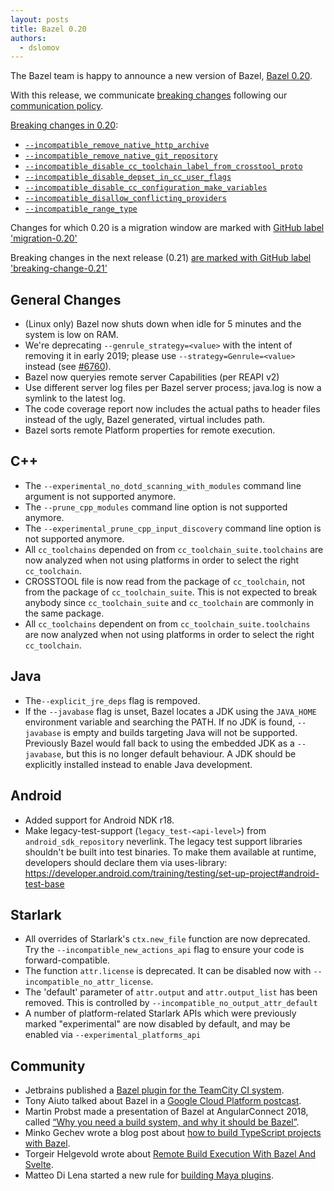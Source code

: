 ```yaml
---
layout: posts
title: Bazel 0.20
authors:
  - dslomov
---
```


The Bazel team is happy to announce a new version of Bazel, [Bazel 0.20](https://github.com/bazelbuild/bazel/releases/tag/0.20.0).

With this release, we communicate [breaking changes](https://docs.google.com/document/d/1Dj5PBLmPVg9ZyApm4GobM3y-mDgY3mVaqpRVttOe-ZQ/)
following our [communication policy](https://docs.google.com/document/d/1q5GGRxKrF_mnwtaPKI487P8OdDRh2nN7jX6U-FXnHL0/).

[Breaking changes in 0.20](https://github.com/bazelbuild/bazel/issues?q=is%3Aissue+label%3Abreaking-change-0.20):

  - [`--incompatible_remove_native_http_archive`](https://github.com/bazelbuild/bazel/issues/6570)
  - [`--incompatible_remove_native_git_repository`](https://github.com/bazelbuild/bazel/issues/6569)
  - [`--incompatible_disable_cc_toolchain_label_from_crosstool_proto`](https://github.com/bazelbuild/bazel/issues/6434)
  - [`--incompatible_disable_depset_in_cc_user_flags`](https://github.com/bazelbuild/bazel/issues/6384)
  - [`--incompatible_disable_cc_configuration_make_variables`](https://github.com/bazelbuild/bazel/issues/6381)
  - [`--incompatible_disallow_conflicting_providers`](https://github.com/bazelbuild/bazel/issues/5902)
  - [`--incompatible_range_type`](https://github.com/bazelbuild/bazel/issues/5264)

Changes for which 0.20 is a migration window are marked with [GitHub label 'migration-0.20'](https://github.com/bazelbuild/bazel/issues?q=is%3Aissue+label%3Amigration-0.20)
 
Breaking changes in the next release (0.21) [are marked with GitHub label 'breaking-change-0.21'](https://github.com/bazelbuild/bazel/issues?q=is%3Aissue+label%3Abreaking-change-0.21)

## General Changes

  - (Linux only) Bazel now shuts down when idle for 5 minutes and the system
    is low on RAM.
  - We're deprecating `--genrule_strategy=<value>` with the intent of removing it in early 2019; please use `--strategy=Genrule=<value>` instead
    (see [#6760](https://github.com/bazelbuild/bazel/issues/6760)).
  - Bazel now queryies remote server Capabilities (per REAPI v2)
  - Use different server log files per Bazel server process; java.log
    is now a symlink to the latest log.
  - The code coverage report now includes the actual paths to header
    files instead of the ugly, Bazel generated, virtual includes path.
  - Bazel sorts remote Platform properties for remote execution. 

## C++

  - The `--experimental_no_dotd_scanning_with_modules` command line argument is not supported anymore.
  - The `--prune_cpp_modules` command line option is not supported anymore.
  - The `--experimental_prune_cpp_input_discovery` command line option is not supported anymore.
  - All `cc_toolchains` depended on from `cc_toolchain_suite.toolchains` are now analyzed when not using
    platforms in order to select the right `cc_toolchain`.
  - CROSSTOOL file is now read from the package of `cc_toolchain`, not from
    the package of `cc_toolchain_suite`. This is not expected to break anybody since
    `cc_toolchain_suite` and `cc_toolchain` are commonly in the same package.
  - All `cc_toolchains` dependent on from `cc_toolchain_suite.toolchains` are now analyzed when not using
    platforms in order to select the right `cc_toolchain`.
    
## Java

  - The`--explicit_jre_deps` flag is rempoved.
  - If the `--javabase` flag is unset, Bazel locates a JDK using the `JAVA_HOME` environment variable 
    and searching the PATH. If no JDK is found, `--javabase` is empty and builds targeting Java
    will not be supported. Previously Bazel would fall back to using the embedded  JDK as a `--javabase`,
    but this is no longer default behaviour. A JDK should be explicitly installed instead to enable Java development.

## Android

  - Added support for Android NDK r18.
  - Make legacy-test-support (`legacy_test-<api-level>`) from
    `android_sdk_repository` neverlink. The legacy test support
    libraries shouldn't be built into test binaries. To make them
    available at runtime, developers should declare them via
    uses-library:
    https://developer.android.com/training/testing/set-up-project#android-test-base
    
## Starlark

  - All overrides of Starlark's `ctx.new_file` function are now
  deprecated. Try the `--incompatible_new_actions_api` flag to ensure your
  code is forward-compatible.
  - The function `attr.license` is deprecated. It can be disabled now
  with `--incompatible_no_attr_license`.
  - The 'default' parameter of `attr.output` and `attr.output_list` has been removed. This is controlled by
  `--incompatible_no_output_attr_default`
  - A number of platform-related Starlark APIs which were previously
  marked "experimental" are now disabled by default, and may be
  enabled via `--experimental_platforms_api`


## Community

  - Jetbrains published a [Bazel plugin for the TeamCity CI system](https://blog.jetbrains.com/teamcity/2018/11/bazel-plugin-for-teamcity/).
  - Tony Aiuto talked about Bazel in a [Google Cloud Platform postcast](https://www.gcppodcast.com/post/episode-153-bazel-with-tony-aiuto/).
  - Martin Probst made a presentation of Bazel at AngularConnect 2018, called
  [“Why you need a build system, and why it should be Bazel”](https://www.youtube.com/watch?v=Qb3tykleV_g).
  - Minko Gechev wrote a blog post about [how to build TypeScript projects with Bazel](https://blog.mgechev.com/2018/11/19/introduction-bazel-typescript-tutorial/).
  - Torgeir Helgevold wrote about [Remote Build Execution With Bazel And Svelte](http://www.syntaxsuccess.com/viewarticle/remote-build-execution-with-bazel-and-svelte).
  - Matteo Di Lena started a new rule for [building Maya plugins](https://github.com/mdilena/bazel-maya).
